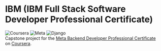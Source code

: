 # IBM (IBM Full Stack Software Developer Professional Certificate)
![Coursera](https://img.shields.io/badge/Coursera-0747a6?style=flat&logo=coursera&logoColor=white)
![Meta](https://img.shields.io/badge/Meta-0668E1?style=flat&logo=meta&logoColor=white)
![Django](https://img.shields.io/badge/Django-092e20?style=flat&logo=django&logoColor=white)  
Capstone project for the [Meta Backend Developer Professional Certificate](https://www.coursera.org/#:~:text=IBM%20Full%20Stack%20Software%20Developer%20Professional%20Certificate) on [Coursera](https://www.coursera.org/).  
